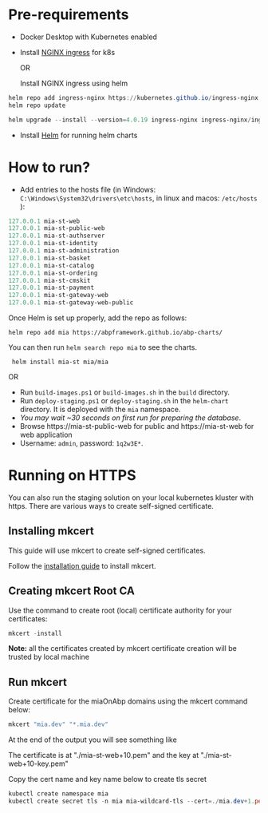  # Pre-requirements

* Docker Desktop with Kubernetes enabled
* Install [NGINX ingress](https://kubernetes.github.io/ingress-nginx/deploy/) for k8s

    OR

    Install NGINX ingress using helm
```powershell
helm repo add ingress-nginx https://kubernetes.github.io/ingress-nginx
helm repo update

helm upgrade --install --version=4.0.19 ingress-nginx ingress-nginx/ingress-nginx
```
* Install [Helm](https://helm.sh/docs/intro/install/) for running helm charts


# How to run?

* Add entries to the hosts file (in Windows: `C:\Windows\System32\drivers\etc\hosts`, in linux and macos: `/etc/hosts` ):

````powershell
127.0.0.1 mia-st-web
127.0.0.1 mia-st-public-web
127.0.0.1 mia-st-authserver
127.0.0.1 mia-st-identity
127.0.0.1 mia-st-administration
127.0.0.1 mia-st-basket
127.0.0.1 mia-st-catalog
127.0.0.1 mia-st-ordering
127.0.0.1 mia-st-cmskit
127.0.0.1 mia-st-payment
127.0.0.1 mia-st-gateway-web
127.0.0.1 mia-st-gateway-web-public
````
Once Helm is set up properly, add the repo as follows:

```console
helm repo add mia https://abpframework.github.io/abp-charts/
```
You can then run `helm search repo mia` to see the charts.

```console
 helm install mia-st mia/mia
```

OR

* Run `build-images.ps1` or `build-images.sh` in the `build` directory.
* Run `deploy-staging.ps1` or `deploy-staging.sh` in the `helm-chart` directory. It is deployed with the `mia` namespace.
* *You may wait ~30 seconds on first run for preparing the database*.
* Browse https://mia-st-public-web for public and https://mia-st-web for web application
* Username: `admin`, password: `1q2w3E*`.

# Running on HTTPS

You can also run the staging solution on your local kubernetes kluster with https. There are various ways to create self-signed certificate. 

## Installing mkcert
This guide will use mkcert to create self-signed certificates.

Follow the [installation guide](https://github.com/FiloSottile/mkcert#installation) to install mkcert.

## Creating mkcert Root CA
Use the command to create root (local) certificate authority for your certificates:
```powershell
mkcert -install
```

**Note:** all the certificates created by mkcert certificate creation will be trusted by local machine

## Run mkcert

Create certificate for the miaOnAbp domains using the mkcert command below:
```powershell
mkcert "mia.dev" "*.mia.dev"
```

At the end of the output you will see something like

The certificate is at "./mia-st-web+10.pem" and the key at "./mia-st-web+10-key.pem"

Copy the cert name and key name below to create tls secret

```powershell
kubectl create namespace mia
kubectl create secret tls -n mia mia-wildcard-tls --cert=./mia.dev+1.pem  --key=./mia.dev+1-key.pem
```
